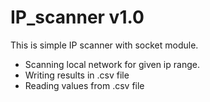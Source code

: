 # IP_scanner v1.0

This is simple IP scanner with socket module. 

 - Scanning local network for given ip range.
 - Writing results in .csv file
 - Reading values from .csv file